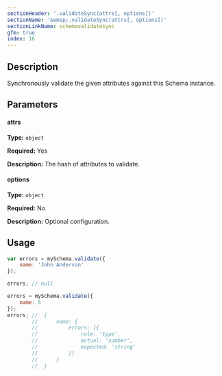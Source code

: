 ```yaml
---
sectionHeader: '.validateSync(attrs[, options])'
sectionName: '&emsp;.validateSync(attrs[, options])'
sectionLinkName: schemavalidatesync
gfm: true
index: 16
---
```

## Description
Synchronously validate the given attributes against this Schema instance.

## Parameters

#### attrs
__Type:__ `object`

__Required:__ Yes

__Description:__ The hash of attributes to validate.

#### options
__Type:__ `object`

__Required:__ No

__Description:__ Optional configuration.

## Usage

```javascript
var errors = mySchema.validate({
	name: 'John Anderson'
});

errors; // null

errors = mySchema.validate({
	name: 5
});
errors; //  {
		//      name: {
		//          errors: [{
		//              rule: 'type',
		//              actual: 'number',
		//              expected: 'string'
		//          }]
		//      }
		//  }
```

